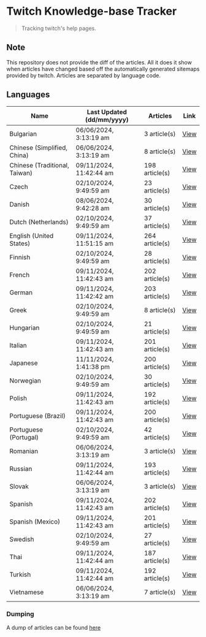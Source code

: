 # Twitch Knowledge-base Tracker
> Tracking twitch's help pages. 

## Note
This repository does not provide the diff of the articles. All it does it show when articles have changed based
off the automatically generated sitemaps provided by twitch. Articles are separated by language code.

## Languages

| Name                          | Last Updated (dd/mm/yyyy) | Articles       | Link                   |
|-------------------------------|---------------------------|----------------|------------------------|
| Bulgarian                     | 06/06/2024, 3:13:19 am    | 3 article(s)   | [View](docs/bg.md)     |
| Chinese (Simplified, China)   | 06/06/2024, 3:13:19 am    | 8 article(s)   | [View](docs/zh_CN.md)  |
| Chinese (Traditional, Taiwan) | 09/11/2024, 11:42:44 am   | 198 article(s) | [View](docs/zh_TW.md)  |
| Czech                         | 02/10/2024, 9:49:59 am    | 23 article(s)  | [View](docs/cs.md)     |
| Danish                        | 08/06/2024, 9:42:28 am    | 30 article(s)  | [View](docs/da.md)     |
| Dutch (Netherlands)           | 02/10/2024, 9:49:59 am    | 37 article(s)  | [View](docs/nl_NL.md)  |
| English (United States)       | 09/11/2024, 11:51:15 am   | 264 article(s) | [View](docs/en_US.md)  |
| Finnish                       | 02/10/2024, 9:49:59 am    | 28 article(s)  | [View](docs/fi.md)     |
| French                        | 09/11/2024, 11:42:43 am   | 202 article(s) | [View](docs/fr.md)     |
| German                        | 09/11/2024, 11:42:42 am   | 203 article(s) | [View](docs/de.md)     |
| Greek                         | 02/10/2024, 9:49:59 am    | 8 article(s)   | [View](docs/el.md)     |
| Hungarian                     | 02/10/2024, 9:49:59 am    | 21 article(s)  | [View](docs/hu.md)     |
| Italian                       | 09/11/2024, 11:42:43 am   | 201 article(s) | [View](docs/it.md)     |
| Japanese                      | 11/11/2024, 1:41:38 pm    | 200 article(s) | [View](docs/ja.md)     |
| Norwegian                     | 02/10/2024, 9:49:59 am    | 30 article(s)  | [View](docs/no.md)     |
| Polish                        | 09/11/2024, 11:42:43 am   | 192 article(s) | [View](docs/pl.md)     |
| Portuguese (Brazil)           | 09/11/2024, 11:42:43 am   | 200 article(s) | [View](docs/pt_BR.md)  |
| Portuguese (Portugal)         | 02/10/2024, 9:49:59 am    | 42 article(s)  | [View](docs/pt_PT.md)  |
| Romanian                      | 06/06/2024, 3:13:19 am    | 3 article(s)   | [View](docs/ro.md)     |
| Russian                       | 09/11/2024, 11:42:44 am   | 193 article(s) | [View](docs/ru.md)     |
| Slovak                        | 06/06/2024, 3:13:19 am    | 3 article(s)   | [View](docs/sk.md)     |
| Spanish                       | 09/11/2024, 11:42:43 am   | 202 article(s) | [View](docs/es.md)     |
| Spanish (Mexico)              | 09/11/2024, 11:42:43 am   | 201 article(s) | [View](docs/es_MX.md)  |
| Swedish                       | 02/10/2024, 9:49:59 am    | 27 article(s)  | [View](docs/sv.md)     |
| Thai                          | 09/11/2024, 11:42:44 am   | 187 article(s) | [View](docs/th.md)     |
| Turkish                       | 09/11/2024, 11:42:44 am   | 192 article(s) | [View](docs/tr.md)     |
| Vietnamese                    | 06/06/2024, 3:13:19 am    | 7 article(s)   | [View](docs/vi.md)     |

### Dumping
A dump of articles can be found [here](docs/RAW.md)